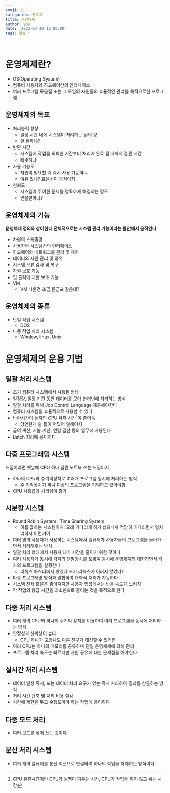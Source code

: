 ```yaml
---
emoji: 🏃
categories: 블로그
title: 운영체제
author: 범수
date: '2022-03-10 18:00:00'
tags: 블로그

---
```

# 운영체제란?

* OS(Operating System)
* 컴퓨터 사용자와 하드웨어간의 인터페이스
* 여러 프로그램 모음집 또는 그 모임의 자원들의 효율적인 관리를 목적으로한 프로그램

## 운영체제의 목표

* 처리능력 향상
  * 일정 시간 내에 시스템이 처리하는 일의 양
  * 일 잘하냐?
* 반환 시간
  * 시스템에 작업을 의뢰한 시간부터 처리가 완료 될 때까지 걸린 시간
  * 빠릿하냐
* 사용 가능도
  * 자원이 필요할 때 즉시 사용 가능하냐
  * 여유 있냐? 효율성이 목적이지
* 신뢰도
  * 시스템이 주어진 문제를 정확하게 해결하는 정도
  * 믿을만하냐?

## 운영체제의 기능

__운영체제 정의와 상이한데 전체적으로는 시스템 관리 기능이라는 틀안에서 움직인다__

* 자원의 스케줄링
* 사용자와 시스템간의 인터페이스
* 하드웨어와 네트워크를 관리 및 제어
* 데이터와 자원 관리 및 공유
* 시스템 오류 검사 및 복구
* 자원 보호 기능
* 입.출력에 대한 보조 기능
* VM
  * VM 나온건 조곰 뜬금포 같은데?

## 운영체제의 종류

* 단일 작업 시스템
  * DOS
* 다중 작업 처리 시스템
  * Window, linux, Unix

# 운영체제의 운용 기법

## 일괄 처리 시스템

[^1]: CPU 유휴시간이란 CPU가 농땡이 피우는 시간, CPU가 작업을 하지 않고 쉬는 시간

* 초기 컴퓨터 시스템에서 사용된 형태
* 일정량, 일정 기간 동안 데이터를 모아 한꺼번에 처리하는 방식
* 일괄 처리를 위해 Job Control Language 제공해야한다
* 컴퓨터 시스템을 효율적으로 사용할 수 있다
* 반환시간이 늦지만 CPU 유휴 시간[^1]이 줄어듬
  * 당연한게 쉴 틈이 어딨어 일해야지
* 급여 계산, 지불 계산, 연말 결산 등의 업무에 사용된다
* Batch 처리에 용이하다

## 다중 프로그래밍 시스템

느낌이라면 옛날에 CPU 하나 달린 노트북 쓰는 느낌이지

* 하나의 CPU와 주기억장치로 여러개 프로그램 동시에 처리하는 방식
  * 주 기억장치가 하나 이상의 프로그램을 기억하고 있어야함
* CPU 사용률과 처리량이 증가

## 시분할 시스템

* Round Robin System , Time Sharing System
  * 이름 값하는 시스템이지, 오래 기다리게 하기 싫으니까 적당히 기다리면서 일처리하자 이런거야
* 여러 명의 사용자가 사용하는 시스템에서 컴퓨터가 사용자들의 프로그램을 돌아가면서 처리해주는 방식
* 일괄 처리 형태에서 사용자 대기 시간을 줄이기 위한 것이다
* 여러 사용자가 동시에 각자의 단말장치를 토앟여 동시에 운영체제와 대화하면서 각자의 프로그램을 실행한다
  * 리눅스 마스터에서 봤었나 초기 리눅스가 이러지 않았나?
* 다중 프로그래밍 방식과 결합하여 대화식 처리가 가능하다
* 시스템 전체 효율은 좋아지지만 사용자 입장에서는 반응 속도가 느려짐
* 각 작업의 응답 시간을 최소한으로 줄이는 것을 목적으로 한다

## 다중 처리 시스템

* 여러 개의 CPU와 하나의 주기억 장치를 이용하여 여러 프로그램을 동시에 처리하는 방식
* 안정성과 신뢰성이 높다
  * CPU 하나가 고장나도 다른 친구가 대신할 수 있거든
* 여러 CPU는 하나의 메모리를 공유하며 단일 운영체제에 의해 관리
* 프로그램 처리 속도는 빠르지만 자원 공유에 대한 문제점을 해야한다

## 실시간 처리 시스템

* 데이터 발생 즉시, 또는 데이터 처리 요구가 있는 즉시 처리하여 결과를 산출하는 방식
* 처리 시간 단축 및 처리 비용 절감
* 시간에 제한을 두고 수행도어야 하는 작업에 용이하다

## 다중 모드 처리

* 여러 모드를 섞어 쓰는 것이다

## 분산 처리 시스템

* 여거 개의 컴퓨터를 통신 회선으로 연결하여 하나의 작업을 처리하는 방식이다